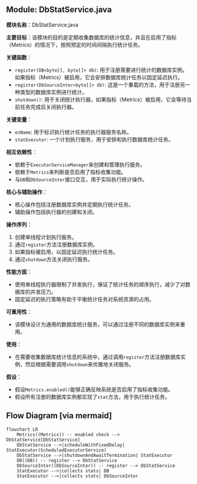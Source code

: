 ## Module: DbStatService.java
**模块名称**：DbStatService.java

**主要目标**：该模块的目的是定期收集数据库的统计信息，并且在启用了指标（Metrics）的情况下，按照预定的时间间隔执行统计任务。

**关键函数**：
- `register(DB<byte[], byte[]> db)`: 用于注册需要进行统计的数据库实例。如果指标（Metrics）被启用，它会安排数据库统计任务以固定延迟执行。
- `register(DbSourceInter<byte[]> db)`: 这是一个重载的方法，用于注册另一种类型的数据库实例进行统计。
- `shutdown()`: 用于关闭统计执行器，如果指标（Metrics）被启用，它会等待当前任务完成后关闭执行器。

**关键变量**：
- `esName`: 用于标识执行统计任务的执行器服务名称。
- `statExecutor`: 一个计划执行服务，用于安排和执行数据库统计任务。

**相互依赖性**：
- 依赖于`ExecutorServiceManager`来创建和管理执行服务。
- 依赖于`Metrics`来判断是否启用了指标收集功能。
- 与`DB`和`DbSourceInter`接口交互，用于实际执行统计操作。

**核心与辅助操作**：
- 核心操作包括注册数据库实例并定期执行统计任务。
- 辅助操作包括执行器的创建和关闭。

**操作序列**：
1. 创建单线程计划执行服务。
2. 通过`register`方法注册数据库实例。
3. 如果指标被启用，以固定延迟执行统计任务。
4. 通过`shutdown`方法关闭执行服务。

**性能方面**：
- 使用单线程执行器限制了并发执行，保证了统计任务的顺序执行，减少了对数据库的并发压力。
- 固定延迟的执行策略有助于平衡统计任务对系统资源的占用。

**可重用性**：
- 该模块设计为通用的数据库统计服务，可以通过注册不同的数据库实例来重用。

**使用**：
- 在需要收集数据库统计信息的系统中，通过调用`register`方法注册数据库实例，然后根据需要调用`shutdown`来优雅地关闭服务。

**假设**：
- 假设`Metrics.enabled()`能够正确反映系统是否启用了指标收集功能。
- 假设所有注册的数据库实例都实现了`stat`方法，用于执行统计任务。
## Flow Diagram [via mermaid]
```mermaid
flowchart LR
    Metrics((Metrics)) -- enabled check --> DbStatService[DbStatService]
    DbStatService -->|scheduleWithFixedDelay| StatExecutor(ScheduledExecutorService)
    DbStatService -->|shutdownAndAwaitTermination| StatExecutor
    DB((DB)) -- register --> DbStatService
    DbSourceInter((DbSourceInter)) -- register --> DbStatService
    StatExecutor -->|collects stats| DB
    StatExecutor -->|collects stats| DbSourceInter
```
